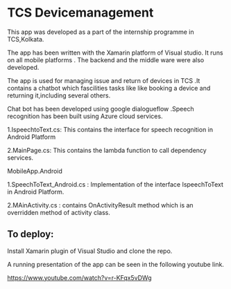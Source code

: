 # TCS Devicemanagement 

This app was developed as a part of the internship programme in TCS,Kolkata.


The app has been written with the Xamarin platform of Visual studio.
It runs on all mobile platforms . The backend and the middle ware were also developed. 

The app is used for managing issue and return of devices in TCS .It contains a chatbot which fascilities tasks like like booking a device and returning it,including several others.

Chat bot has been developed using google dialogueflow .Speech recognition has been built using Azure cloud services. 

1.IspeechtoText.cs: This contains the interface for speech recognition in Android Platform

2.MainPage.cs: This contains the lambda function to call dependency services.

MobileApp.Android

1.SpeechToText_Android.cs : Implementation of the interface IspeechToText in Android Platform.

2.MAinActivity.cs : contains OnActivityResult method which is an overridden method of activity class.


## To deploy: 

Install Xamarin plugin of Visual Studio and clone the repo.


A running presentation of the app can be seen in the following youtube link.

<ahref> https://www.youtube.com/watch?v=r-KFqx5vDWg </ahref>

